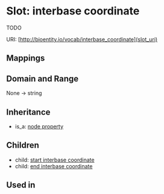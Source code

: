 # Slot: interbase coordinate


TODO

URI: [http://bioentity.io/vocab/interbase_coordinate](slot_uri)
## Mappings

## Domain and Range

None -> string
## Inheritance

 *  is_a: [node property](node_property.md)
## Children

 *  child: [start interbase coordinate](start_interbase_coordinate.md)
 *  child: [end interbase coordinate](end_interbase_coordinate.md)
## Used in

